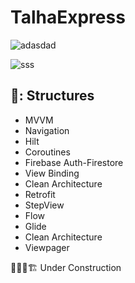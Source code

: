 # TalhaExpress


![adasdad](https://github.com/infernotlc/TalhaExpress/assets/70065773/7fb52eb2-1cde-4bfa-ab08-b07aa48e57cf)

![sss](https://github.com/infernotlc/TalhaExpress/assets/70065773/952aa69d-9039-4887-b675-210c2c03c5cc)


 ## 🍍: Structures 
- MVVM
- Navigation
- Hilt
- Coroutines
- Firebase Auth-Firestore
- View Binding 
- Clean Architecture
- Retrofit
- StepView
- Flow
- Glide
- Clean Architecture
- Viewpager

🚜👷🚧🏗️
Under Construction 
    
 

    
 
    

 
    
 
